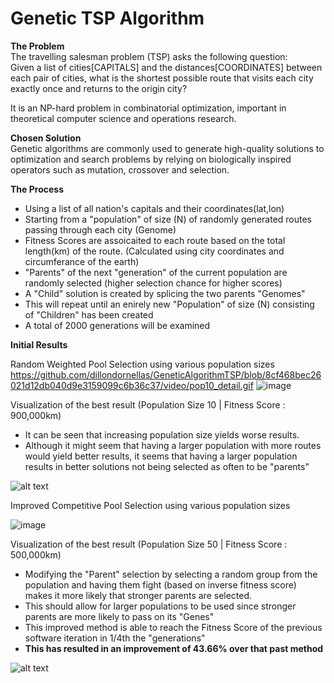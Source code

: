 # Genetic TSP Algorithm

**The Problem**  
The travelling salesman problem (TSP) asks the following question:  
Given a list of cities[CAPITALS] and the distances[COORDINATES] between each pair of cities, what is the shortest possible route that visits each city exactly once and returns to the origin city?  

It is an NP-hard problem in combinatorial optimization, important in theoretical computer science and operations research.  

**Chosen Solution**  
Genetic algorithms are commonly used to generate high-quality solutions to optimization and search problems by relying on biologically inspired operators such as mutation, crossover and selection.

**The Process**  
- Using a list of all nation's capitals and their coordinates(lat,lon)  
- Starting from a "population" of size (N) of randomly generated routes passing through each city (Genome)  
- Fitness Scores are assoicaited to each route based on the total length(km) of the route. (Calculated using city coordinates and circumferance of the earth)  
- "Parents" of the next "generation" of the current population are randomly selected (higher selection chance for higher scores)  
- A "Child" solution is created by splicing the two parents "Genomes"  
- This will repeat until an enirely new "Population" of size (N) consisting of "Children" has been created
- A total of 2000 generations will be examined

**Initial Results** 

Random Weighted Pool Selection using various population sizes
https://github.com/dillondornellas/GeneticAlgorithmTSP/blob/8cf468bec26021d12db040d9e3159099c6b36c37/video/pop10_detail.gif
![image](https://user-images.githubusercontent.com/59612532/128558027-7501d013-563d-4a76-933c-ccd1c96e187c.png)

Visualization of the best result (Population Size 10 | Fitness Score : 900,000km) 
- It can be seen that increasing population size yields worse results.
- Although it might seem that having a larger population with more routes would yield better results, it seems that having a larger population results in better solutions not being selected as often to be "parents" 

![alt text](https://github.com/dillondornellas/GeneticAlgorithmTSP/blob/8cf468bec26021d12db040d9e3159099c6b36c37/video/pop10_detail.gif?raw=true)

Improved Competitive Pool Selection using various population sizes

![image](https://user-images.githubusercontent.com/59612532/128561729-ab77676a-101f-4189-ae16-c1498087d411.png)

Visualization of the best result (Population Size 50 | Fitness Score : 500,000km) 
- Modifying the "Parent" selection by selecting a random group from the population and having them fight (based on inverse fitness score) makes it more likely that stronger parents are selected.
- This should allow for larger populations to be used since stronger parents are more likely to pass on its "Genes" 
- This improved method is able to reach the Fitness Score of the previous software iteration in 1/4th the "generations"
- **This has resulted in an improvement of 43.66% over that past method**  

![alt text](https://github.com/dillondornellas/GeneticAlgorithmTSP/blob/8cf468bec26021d12db040d9e3159099c6b36c37/video/pop50.gif?raw=true)


